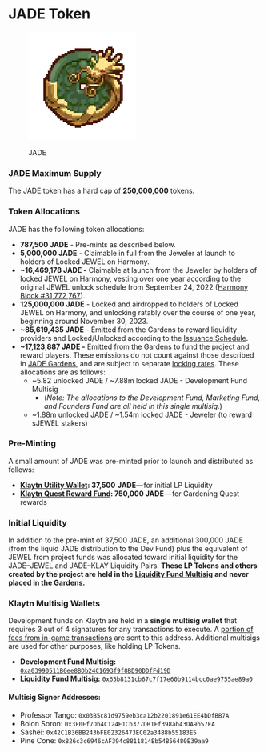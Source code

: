 # JADE Token

<figure><img src="../../.gitbook/assets/jade_coin_v1-1_scaled_3x_pngcrushed.png" alt=""><figcaption><p>JADE</p></figcaption></figure>

### JADE Maximum Supply

The JADE token has a hard cap of **250,000,000** tokens.

### **Token Allocations**

JADE has the following token allocations:

* **787,500 JADE** - Pre-mints as described below.
* **5,000,000 JADE** - Claimable in full from the Jeweler at launch to holders of Locked JEWEL on Harmony.
* **\~16,469,178 JADE -** Claimable at launch from the Jeweler by holders of locked JEWEL on Harmony, vesting over one year according to the original JEWEL unlock schedule from September 24, 2022 ([Harmony Block #31,772,767](https://explorer.harmony.one/block/31772767)).
* **125,000,000 JADE** - Locked and airdropped to holders of Locked JEWEL on Harmony, and unlocking ratably over the course of one year, beginning around November 30, 2023.
* **\~85,619,435 JADE** - Emitted from the Gardens to reward liquidity providers and Locked/Unlocked according to the [Issuance Schedule](../the-gardens/jade-gardens.md#issuance-schedule).
* **\~17,123,887 JADE -** Emitted from the Gardens to fund the project and reward players. These emissions do not count against those described in [JADE Gardens](../the-gardens/jade-gardens.md), and are subject to separate [locking rates](../the-gardens/#allocations-and-rewards). These allocations are as follows:
  * \~5.82 unlocked JADE / \~7.88m locked JADE - Development Fund Multisig
    * (_Note: The allocations to the Development Fund, Marketing Fund, and Founders Fund are all held in this single multisig._)
  * \~1.88m unlocked JADE / \~1.54m locked JADE - Jeweler (to reward sJEWEL stakers)

### **Pre-Minting**

A small amount of JADE was pre-minted prior to launch and distributed as follows:

* [**Klaytn Utility Wallet**](https://scope.klaytn.com/account/0xfECBd8Dd13fB958594Ad5d22d477786622A58Bca)**: 37,500  JADE**— for initial LP Liquidity
* [**Klaytn Quest Reward Fund**](https://scope.klaytn.com/account/0x24D557a1C580ec8B78E6e0de910df5E0CE090049)**: 750,000 JADE** — for Gardening Quest rewards

### **Initial Liquidity**

In addition to the pre-mint of 37,500 JADE, an additional 300,000 JADE (from the liquid JADE distribution to the Dev Fund) plus the equivalent of JEWEL from project funds was allocated toward initial liquidity for the JADE–JEWEL and JADE–KLAY Liquidity Pairs. **These LP Tokens and others created by the project are held in the** [**Liquidity Fund Multisig**](https://scope.klaytn.com/account/0x65b8131cb67c7f17e60b9114bcc0ae9755ae89a0) **and never placed in the Gardens.**

### **Klaytn Multisig Wallets**

Development funds on Klaytn are held in a **single multisig wallet** that requires 3 out of 4 signatures for any transactions to execute. A [portion of fees from in-game transactions](./#transactions-and-fee-distribution) are sent to this address. Additional multisigs are used for other purposes, like holding LP Tokens.

* **Development Fund Multisig:** [`0xa03990511B6ee8BDb24C1693f9f8BD90DDfFd19D`](https://scope.klaytn.com/account/0xa03990511B6ee8BDb24C1693f9f8BD90DDfFd19D)
* **Liquidity Fund Multisig:** [`0x65b8131cb67c7f17e60b9114bcc0ae9755ae89a0`](https://scope.klaytn.com/account/0x65b8131cb67c7f17e60b9114bcc0ae9755ae89a0)

#### **Multisig Signer Addresses:**

* Professor Tango: `0x03B5c81d9759eb3ca12b2201891e61EE4bDfBB7A`
* Bolon Soron: `0x3F0Ef7Db4C124E1Cb377DB1Ff398ab43DA9b57EA`&#x20;
* Sashei: `0x42C1B36BB243bFE02326473EC02a3488b55183E5`&#x20;
* Pine Cone: `0x826c3c6946cAF394c8811814Bb54B56480E39aa9`
